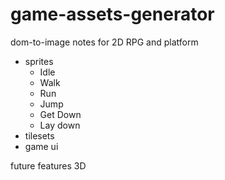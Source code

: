 # game-assets-generator
dom-to-image
notes for 2D RPG and platform
- sprites
    - Idle
    - Walk
    - Run
    - Jump
    - Get Down
    - Lay down
- tilesets
- game ui

future features 3D
